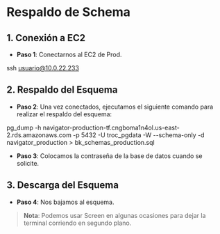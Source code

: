 # Respaldo de Schema

## 1. Conexión a EC2
- **Paso 1**: Conectarnos al EC2 de Prod.

ssh usuario@10.0.22.233

## 2. Respaldo del Esquema
- **Paso 2**: Una vez conectados, ejecutamos el siguiente comando para realizar el respaldo del esquema:

pg_dump -h navigator-production-tf.cngboma1n4ol.us-east-2.rds.amazonaws.com -p 5432 -U troc_pgdata -W --schema-only -d navigator_production > bk_schemas_production.sql

- **Paso 3**: Colocamos la contraseña de la base de datos cuando se solicite.

## 3. Descarga del Esquema
- **Paso 4**: Nos bajamos al esquema.

> **Nota**: Podemos usar Screen en algunas ocasiones para dejar la terminal corriendo en segundo plano.
